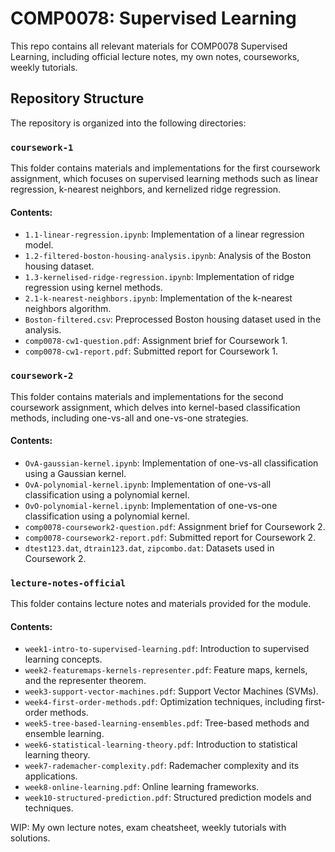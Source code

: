 # COMP0078: Supervised Learning

This repo contains all relevant materials for COMP0078 Supervised Learning, including official lecture notes, my own notes, courseworks, weekly tutorials.

## Repository Structure

The repository is organized into the following directories:

### `coursework-1`
This folder contains materials and implementations for the first coursework assignment, which focuses on supervised learning methods such as linear regression, k-nearest neighbors, and kernelized ridge regression. 

#### Contents:
- `1.1-linear-regression.ipynb`: Implementation of a linear regression model.
- `1.2-filtered-boston-housing-analysis.ipynb`: Analysis of the Boston housing dataset.
- `1.3-kernelised-ridge-regression.ipynb`: Implementation of ridge regression using kernel methods.
- `2.1-k-nearest-neighbors.ipynb`: Implementation of the k-nearest neighbors algorithm.
- `Boston-filtered.csv`: Preprocessed Boston housing dataset used in the analysis.
- `comp0078-cw1-question.pdf`: Assignment brief for Coursework 1.
- `comp0078-cw1-report.pdf`: Submitted report for Coursework 1.

### `coursework-2`
This folder contains materials and implementations for the second coursework assignment, which delves into kernel-based classification methods, including one-vs-all and one-vs-one strategies.

#### Contents:
- `OvA-gaussian-kernel.ipynb`: Implementation of one-vs-all classification using a Gaussian kernel.
- `OvA-polynomial-kernel.ipynb`: Implementation of one-vs-all classification using a polynomial kernel.
- `OvO-polynomial-kernel.ipynb`: Implementation of one-vs-one classification using a polynomial kernel.
- `comp0078-coursework2-question.pdf`: Assignment brief for Coursework 2.
- `comp0078-coursework2-report.pdf`: Submitted report for Coursework 2.
- `dtest123.dat`, `dtrain123.dat`, `zipcombo.dat`: Datasets used in Coursework 2.

### `lecture-notes-official`
This folder contains lecture notes and materials provided for the module.

#### Contents:
- `week1-intro-to-supervised-learning.pdf`: Introduction to supervised learning concepts.
- `week2-featuremaps-kernels-representer.pdf`: Feature maps, kernels, and the representer theorem.
- `week3-support-vector-machines.pdf`: Support Vector Machines (SVMs).
- `week4-first-order-methods.pdf`: Optimization techniques, including first-order methods.
- `week5-tree-based-learning-ensembles.pdf`: Tree-based methods and ensemble learning.
- `week6-statistical-learning-theory.pdf`: Introduction to statistical learning theory.
- `week7-rademacher-complexity.pdf`: Rademacher complexity and its applications.
- `week8-online-learning.pdf`: Online learning frameworks.
- `week10-structured-prediction.pdf`: Structured prediction models and techniques.

WIP: My own lecture notes, exam cheatsheet, weekly tutorials with solutions.